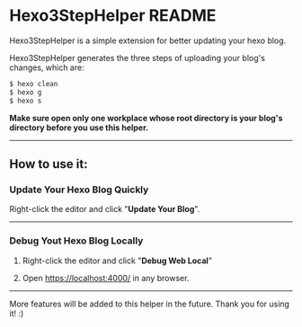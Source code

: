 # Hexo3StepHelper README

Hexo3StepHelper is a simple extension for better updating your hexo blog.

Hexo3StepHelper generates the three steps of uploading your blog's changes, which are:

``` bash
$ hexo clean
$ hexo g
$ hexo s
```

**Make sure open only one workplace whose root directory is your blog's directory before you use this helper.**

---

## How to use it:

### Update Your Hexo Blog Quickly

Right-click the editor and click "**Update Your Blog**". 

---

### Debug Yout Hexo Blog Locally

1. Right-click the editor and click "**Debug Web Local**"

2. Open [https://localhost:4000/]() in any browser.

---

More features will be added to this helper in the future. Thank you for using it! :)

